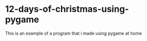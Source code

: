 # 12-days-of-christmas-using-pygame
This is an example of a program that i made using pygame at home
